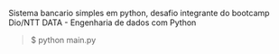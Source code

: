 Sistema bancario simples em python, desafio integrante do bootcamp Dio/NTT DATA - Engenharia de dados com Python

> $ python main.py
